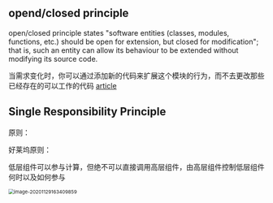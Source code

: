 ## opend/closed principle
open/closed principle states "software entities (classes, modules, functions, etc.) should be open for extension, but closed for modification"; that is, such an entity can allow its behaviour to be extended without modifying its source code.

当需求变化时，你可以通过添加新的代码来扩展这个模块的行为，而不去更改那些已经存在的可以工作的代码
[article](https://www.cnblogs.com/gaochundong/p/open_closed_principle.html)

## Single Responsibility Principle



原则：

好莱坞原则：

低层组件可以参与计算，但绝不可以直接调用高层组件，由高层组件控制低层组件何时以及如何参与

<img src=".\img\image-20201129163409859.png" alt="image-20201129163409859" style="zoom:67%;" />